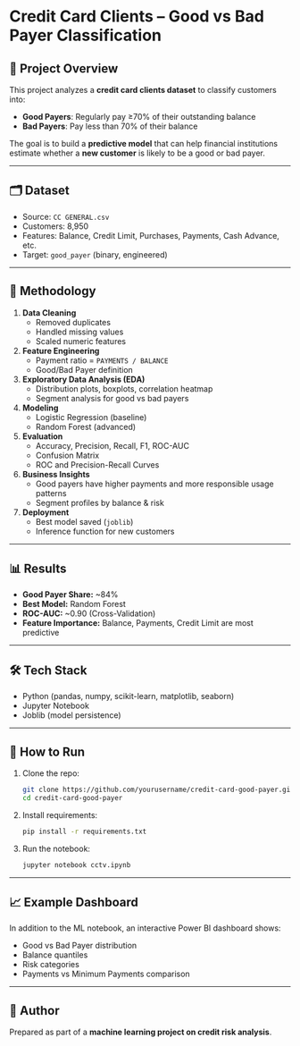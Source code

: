 # Credit Card Clients – Good vs Bad Payer Classification

## 📌 Project Overview
This project analyzes a **credit card clients dataset** to classify customers into:
- **Good Payers**: Regularly pay ≥70% of their outstanding balance
- **Bad Payers**: Pay less than 70% of their balance

The goal is to build a **predictive model** that can help financial institutions estimate whether a **new customer** is likely to be a good or bad payer.

---

## 🗂 Dataset
- Source: `CC GENERAL.csv`
- Customers: 8,950
- Features: Balance, Credit Limit, Purchases, Payments, Cash Advance, etc.
- Target: `good_payer` (binary, engineered)

---

## 🔎 Methodology
1. **Data Cleaning**
   - Removed duplicates
   - Handled missing values
   - Scaled numeric features
2. **Feature Engineering**
   - Payment ratio = `PAYMENTS / BALANCE`
   - Good/Bad Payer definition
3. **Exploratory Data Analysis (EDA)**
   - Distribution plots, boxplots, correlation heatmap
   - Segment analysis for good vs bad payers
4. **Modeling**
   - Logistic Regression (baseline)
   - Random Forest (advanced)
5. **Evaluation**
   - Accuracy, Precision, Recall, F1, ROC-AUC
   - Confusion Matrix
   - ROC and Precision-Recall Curves
6. **Business Insights**
   - Good payers have higher payments and more responsible usage patterns
   - Segment profiles by balance & risk
7. **Deployment**
   - Best model saved (`joblib`)
   - Inference function for new customers

---

## 📊 Results
- **Good Payer Share:** ~84%  
- **Best Model:** Random Forest  
- **ROC-AUC:** ~0.90 (Cross-Validation)  
- **Feature Importance:** Balance, Payments, Credit Limit are most predictive  

---

## 🛠 Tech Stack
- Python (pandas, numpy, scikit-learn, matplotlib, seaborn)
- Jupyter Notebook
- Joblib (model persistence)

---

## 🚀 How to Run
1. Clone the repo:
   ```bash
   git clone https://github.com/yourusername/credit-card-good-payer.git
   cd credit-card-good-payer
   ```
2. Install requirements:
   ```bash
   pip install -r requirements.txt
   ```
3. Run the notebook:
   ```bash
   jupyter notebook cctv.ipynb
   ```

---

## 📈 Example Dashboard
In addition to the ML notebook, an interactive Power BI dashboard shows:
- Good vs Bad Payer distribution
- Balance quantiles
- Risk categories
- Payments vs Minimum Payments comparison

---

## 📌 Author
Prepared as part of a **machine learning project on credit risk analysis**.  
